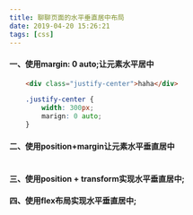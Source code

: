 ```yaml
---
title: 聊聊页面的水平垂直居中布局
date: 2019-04-20 15:26:21
tags: [css]
---
```


#### 一、使用margin: 0 auto;让元素水平居中

```html
    <div class="justify-center">haha</div>
```

```css
    .justify-center {
        width: 300px;
        marign: 0 auto;
    }
```

#### 二、使用position+margin让元素水平垂直居中

```html

```

#### 三、使用position + transform实现水平垂直居中;

#### 四、使用flex布局实现水平垂直居中;
